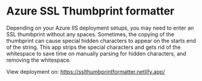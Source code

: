 # Azure SSL Thumbprint formatter

Depending on your Azure IIS deployment setups, you may need to enter an SSL thumbprint without any spaces. Sometimes, the copying of the thumbprint can cause special hidden characters to appear on the starts end of the string. This app strips the special characters and gets rid of the whitespace to save time on manually parsing for hidden characters, and removing the whitespace.

View deployment on: https://sslthumbprintformatter.netlify.app/
